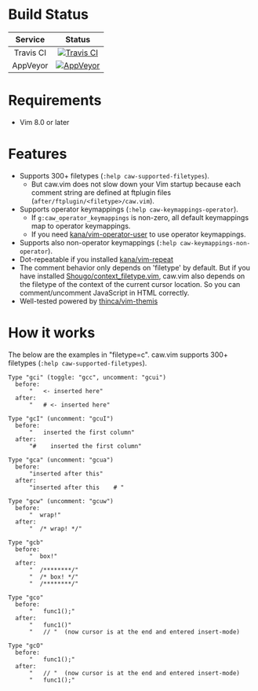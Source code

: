 # Build Status

| Service        | Status           |
|:--------------:|:------:|
| Travis CI | [![Travis CI](https://travis-ci.org/tyru/caw.vim.svg?branch=master)](https://travis-ci.org/tyru/caw.vim) |
| AppVeyor | [![AppVeyor](https://ci.appveyor.com/api/projects/status/9ewm3btund11qrlp/branch/master?svg=true)](https://ci.appveyor.com/project/tyru/caw.vim/branch/master) |

# Requirements

* Vim 8.0 or later

# Features

* Supports 300+ filetypes (`:help caw-supported-filetypes`).
  * But caw.vim does not slow down your Vim startup because each comment
    string are defined at ftplugin files (`after/ftplugin/<filetype>/caw.vim`).
* Supports operator keymappings (`:help caw-keymappings-operator`).
  * If `g:caw_operator_keymappings` is non-zero, all default keymappings map
    to operator keymappings.
  * If you need [kana/vim-operator-user](https://github.com/kana/vim-operator-user) to use operator keymappings.
* Supports also non-operator keymappings (`:help caw-keymappings-non-operator`).
* Dot-repeatable if you installed [kana/vim-repeat](https://github.com/kana/vim-repeat)
* The comment behavior only depends on 'filetype' by default.
  But if you have installed [Shougo/context\_filetype.vim](https://github.com/Shougo/context_filetype.vim), caw.vim also depends on the
  filetype of the context of the current cursor location.
  So you can comment/uncomment JavaScript in HTML correctly.
* Well-tested powered by [thinca/vim-themis](https://github.com/thinca/vim-themis)


# How it works

The below are the examples in "filetype=c".
caw.vim supports 300+ filetypes (`:help caw-supported-filetypes`).

```
Type "gci" (toggle: "gcc", uncomment: "gcui")
  before:
      "   <- inserted here"
  after:
      "   # <- inserted here"

Type "gcI" (uncomment: "gcuI")
  before:
      "   inserted the first column"
  after:
      "#    inserted the first column"

Type "gca" (uncomment: "gcua")
  before:
      "inserted after this"
  after:
      "inserted after this    # "

Type "gcw" (uncomment: "gcuw")
  before:
      "  wrap!"
  after:
      "  /* wrap! */"

Type "gcb"
  before:
      "  box!"
  after:
      "  /********/"
      "  /* box! */"
      "  /********/"

Type "gco"
  before:
      "   func1();"
  after:
      "   func1()"
      "   // "  (now cursor is at the end and entered insert-mode)

Type "gcO"
  before:
      "   func1();"
  after:
      "   // "  (now cursor is at the end and entered insert-mode)
      "   func1();"
```
